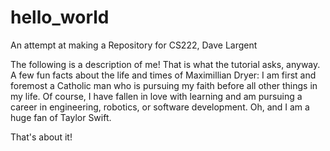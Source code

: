 # hello_world
An attempt at making a Repository for CS222, Dave Largent

The following is a description of me! That is what the tutorial asks, anyway.
A few fun facts about the life and times of Maximillian Dryer: I am first and foremost a Catholic man who is pursuing my faith before all other things in my life. Of course, I have fallen in love with learning and am pursuing a career in engineering, robotics, or software development. Oh, and I am a huge fan of Taylor Swift. 

That's about it!
